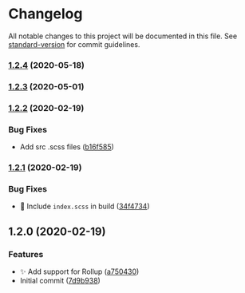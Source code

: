 # Changelog

All notable changes to this project will be documented in this file. See [standard-version](https://github.com/conventional-changelog/standard-version) for commit guidelines.

### [1.2.4](https://github.com/sparkbox/safe-focus/compare/v1.2.3...v1.2.4) (2020-05-18)

### [1.2.3](https://github.com/sparkbox/safe-focus/compare/v1.2.2...v1.2.3) (2020-05-01)

### [1.2.2](https://github.com/sparkbox/safe-focus/compare/v1.2.1...v1.2.2) (2020-02-19)


### Bug Fixes

* Add src .scss files ([b16f585](https://github.com/sparkbox/safe-focus/commit/b16f58512608ddc424a470185669ea7e2cba8cdf))

### [1.2.1](https://github.com/sparkbox/safe-focus/compare/v1.2.0...v1.2.1) (2020-02-19)


### Bug Fixes

* :bug: Include `index.scss` in build ([34f4734](https://github.com/sparkbox/safe-focus/commit/34f4734ff530d8b54ded3c2d81151a82fa7e3c3f))

## 1.2.0 (2020-02-19)


### Features

* :sparkles: Add support for Rollup ([a750430](https://github.com/sparkbox/safe-focus/commit/a750430f44dcfc48c8c2e7fc06844ef3b4dc6e9c))
* Initial commit ([7d9b938](https://github.com/sparkbox/safe-focus/commit/7d9b938beeee9507a2990b5da379d113bf3e30e4))
